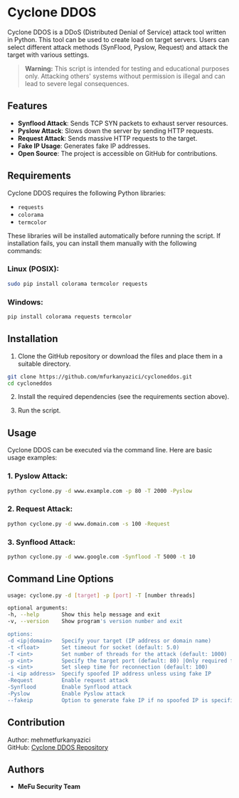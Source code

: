 # Cyclone DDOS

Cyclone DDOS is a DDoS (Distributed Denial of Service) attack tool written in Python. This tool can be used to create load on target servers. Users can select different attack methods (SynFlood, Pyslow, Request) and attack the target with various settings.

> **Warning:** This script is intended for testing and educational purposes only. Attacking others' systems without permission is illegal and can lead to severe legal consequences.

## Features

- **Synflood Attack**: Sends TCP SYN packets to exhaust server resources.
- **Pyslow Attack**: Slows down the server by sending HTTP requests.
- **Request Attack**: Sends massive HTTP requests to the target.
- **Fake IP Usage**: Generates fake IP addresses.
- **Open Source**: The project is accessible on GitHub for contributions.

## Requirements

Cyclone DDOS requires the following Python libraries:

- `requests`
- `colorama`
- `termcolor`

These libraries will be installed automatically before running the script. If installation fails, you can install them manually with the following commands:

### Linux (POSIX):
```bash
sudo pip install colorama termcolor requests
```

### Windows:
```bash
pip install colorama requests termcolor
```

## Installation

1. Clone the GitHub repository or download the files and place them in a suitable directory.

```bash
git clone https://github.com/mfurkanyazici/cycloneddos.git
cd cycloneddos
```

2. Install the required dependencies (see the requirements section above).

3. Run the script.

## Usage

Cyclone DDOS can be executed via the command line. Here are basic usage examples:

### 1. Pyslow Attack:
```bash
python cyclone.py -d www.example.com -p 80 -T 2000 -Pyslow
```

### 2. Request Attack:
```bash
python cyclone.py -d www.domain.com -s 100 -Request
```

### 3. Synflood Attack:
```bash
python cyclone.py -d www.google.com -Synflood -T 5000 -t 10
```

## Command Line Options

```bash
usage: cyclone.py -d [target] -p [port] -T [number threads]

optional arguments:
-h, --help       Show this help message and exit
-v, --version    Show program's version number and exit

options:
-d <ip|domain>   Specify your target (IP address or domain name)
-t <float>       Set timeout for socket (default: 5.0)
-T <int>         Set number of threads for the attack (default: 1000)
-p <int>         Specify the target port (default: 80) |Only required for Pyslow attack|
-s <int>         Set sleep time for reconnection (default: 100)
-i <ip address>  Specify spoofed IP address unless using fake IP
-Request         Enable request attack
-Synflood        Enable Synflood attack
-Pyslow          Enable Pyslow attack
--fakeip         Option to generate fake IP if no spoofed IP is specified
```

## Contribution

Author: mehmetfurkanyazici                                               
GitHub: [Cyclone DDOS Repository](http://github.com/mehmetfurkanyazici/cycloneddos)

## Authors

- **MeFu Security Team**
